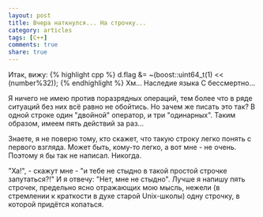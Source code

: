 ```yaml
---
layout: post
title: Вчера наткнулся... На строчку...
category: articles
tags: [C++]
comments: true
share: true
---
```

Итак, вижу:
{% highlight cpp %}
d.flag &= ~(boost::uint64_t(1) << (number%32));
{% endhighlight %}
Хм... Наследие языка C бессмертно...

Я ничего не имею против поразрядных операций, тем более что в ряде ситуаций без них всё равно не обойтись. Но зачем же писать это так? В одной строке один "двойной" оператор, и три "одинарных". Таким образом, имеем пять действий за раз...

Знаете, я не поверю тому, кто скажет, что такую строку легко понять с первого взгляда. Может быть, кому-то легко, а вот мне - не очень. Поэтому я бы так не написал. Никогда.

"Ха!", - скажут мне - "и тебе не стыдно в такой простой строчке запутаться?!" И я отвечу: "Нет, мне не стыдно". Лучше я напишу пять строчек, предельно ясно отражающих мою мысль, нежели (в стремлении к краткости в духе старой Unix-школы) одну строчку, в которой придётся копаться.
